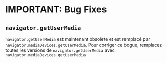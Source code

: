 # IMPORTANT: Bug Fixes

## `navigator.getUserMedia`

`navigator.getUserMedia` est maintenant obsolète et est remplacé par `navigator.mediaDevices.getUserMedia`. Pour corriger ce bogue, remplacez toutes les versions de `navigator.getUserMedia` avec `navigator.mediaDevices.getUserMedia`

